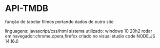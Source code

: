# API-TMDB
função de tabelar filmes portando dados de outro site

 linguagens: javascript/css/html
 sistema utilizado: windows 10 20h2
 rodar em navegador:chrome,opera,firefox 
 criado no visual studio code
 NODE.JS 14.16.0
 
